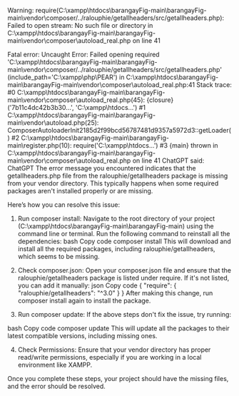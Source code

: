 Warning: require(C:\xampp\htdocs\barangayFig-main\barangayFig-main\vendor\composer/../ralouphie/getallheaders/src/getallheaders.php): Failed to open stream: No such file or directory in C:\xampp\htdocs\barangayFig-main\barangayFig-main\vendor\composer\autoload_real.php on line 41

Fatal error: Uncaught Error: Failed opening required 'C:\xampp\htdocs\barangayFig-main\barangayFig-main\vendor\composer/../ralouphie/getallheaders/src/getallheaders.php' (include_path='C:\xampp\php\PEAR') in C:\xampp\htdocs\barangayFig-main\barangayFig-main\vendor\composer\autoload_real.php:41 Stack trace: #0 C:\xampp\htdocs\barangayFig-main\barangayFig-main\vendor\composer\autoload_real.php(45): {closure}('7b11c4dc42b3b30...', 'C:\\xampp\\htdocs...') #1 C:\xampp\htdocs\barangayFig-main\barangayFig-main\vendor\autoload.php(25): ComposerAutoloaderInit2185d2f99bcd56787481d9357a5972d3::getLoader() #2 C:\xampp\htdocs\barangayFig-main\barangayFig-main\register.php(10): require('C:\\xampp\\htdocs...') #3 {main} thrown in C:\xampp\htdocs\barangayFig-main\barangayFig-main\vendor\composer\autoload_real.php on line 41
ChatGPT said:
ChatGPT
The error message you encountered indicates that the getallheaders.php file from the ralouphie/getallheaders package is missing from your vendor directory. This typically happens when some required packages aren't installed properly or are missing.

Here’s how you can resolve this issue:

1. Run composer install:
Navigate to the root directory of your project (C:\xampp\htdocs\barangayFig-main\barangayFig-main) using the command line or terminal.
Run the following command to reinstall all the dependencies:
bash
Copy code
composer install
This will download and install all the required packages, including ralouphie/getallheaders, which seems to be missing.

2. Check composer.json:
Open your composer.json file and ensure that the ralouphie/getallheaders package is listed under require.
If it's not listed, you can add it manually:
json
Copy code
{
  "require": {
    "ralouphie/getallheaders": "^3.0"
  }
}
After making this change, run composer install again to install the package.

3. Run composer update:
If the above steps don't fix the issue, try running:

bash
Copy code
composer update
This will update all the packages to their latest compatible versions, including missing ones.

4. Check Permissions:
Ensure that your vendor directory has proper read/write permissions, especially if you are working in a local environment like XAMPP.

Once you complete these steps, your project should have the missing files, and the error should be resolved.
